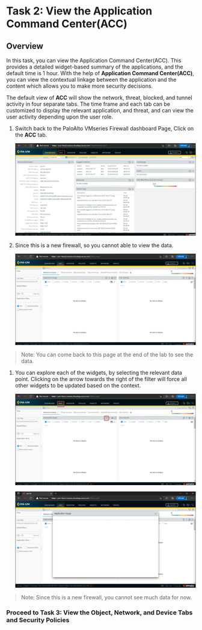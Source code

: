 # Task 2: View the Application Command Center(ACC)

## Overview

In this task, you can view the Application Command Center(ACC). This provides a detailed widget-based summary of the applications, and the default time is 1 hour. With the help of **Application Command Center(ACC)**, you can view the contextual linkage between the application and the content which allows you to make more security decisions.

The default view of **ACC** will show the network, threat, blocked, and tunnel activity in four separate tabs. The time frame and each tab can be customized to display the relevant application, and threat, and can view the user activity depending upon the user role.

1. Switch back to the PaloAlto VMseries Firewall dashboard Page, Click on the **ACC** tab.
 
    ![](../images/image06.png)

1. Since this is a new firewall, so you cannot able to view the data.

    ![](../images/image07.png)
 
>Note: You can come back to this page at the end of the lab to see the data.

1. You can explore each of the widgets, by selecting the relevant data point. Clicking on the arrow towards the right of the filter will force all other widgets to be updated based on the context.

    ![](../images/image020.png)

    ![](../images/image021.png)

>Note: Since this is a new firewall, you cannot see much data for now.

### Proceed to Task 3: View the Object, Network, and Device Tabs and Security Policies
